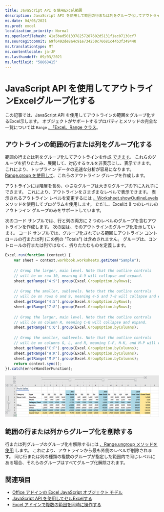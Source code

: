 ```yaml
---
title: JavaScript API を使用Excel範囲
description: JavaScript API を使用して範囲の行または列をグループ化してアウトラインを作成するExcel説明します。
ms.date: 04/05/2021
ms.prod: excel
localization_priority: Normal
ms.openlocfilehash: 41a5bad5013378257287602d5131f1ac07130cf7
ms.sourcegitcommit: 69f6492de8a4c91e734250c76681c44b3f349440
ms.translationtype: MT
ms.contentlocale: ja-JP
ms.lasthandoff: 09/03/2021
ms.locfileid: "58868415"
---
```

# <a name="group-ranges-for-an-outline-using-the-excel-javascript-api"></a>JavaScript API を使用してアウトラインExcelグループ化する

この記事では、JavaScript API を使用してアウトラインの範囲をグループ化するExcel示します。 オブジェクトがサポートするプロパティとメソッドの完全な一覧については `Range` [、「Excel。Range クラス](/javascript/api/excel/excel.range)。

## <a name="group-rows-or-columns-of-a-range-for-an-outline"></a>アウトラインの範囲の行または列をグループ化する

範囲の行または列をグループ化してアウトラインを作成 [できます](https://support.microsoft.com/office/08ce98c4-0063-4d42-8ac7-8278c49e9aff)。 これらのグループを折りたたみ、展開して、対応するセルを非表示にし、表示できます。 これにより、トップライン データの迅速な分析が容易になります。 [Range.group を使用して](/javascript/api/excel/excel.range#group_groupOption_)、これらのアウトライン グループを作成します。

アウトラインには階層を含め、小さなグループは大きなグループの下に入れ子にできます。 これにより、アウトラインをさまざまなレベルで表示できます。 表示されるアウトライン レベルを変更するには [、Worksheet.showOutlineLevels](/javascript/api/excel/excel.worksheet#showOutlineLevels_rowLevels__columnLevels_) メソッドを使用してプログラムを使用します。 ただし、Excelは 8 つのレベルのアウトライン グループのみをサポートしています。

次のコード サンプルでは、行と列の両方に 2 つのレベルのグループを含むアウトラインを作成します。 次の図は、そのアウトラインのグループ化を示しています。 コード サンプルでは、グループ化されている範囲にアウトライン コントロールの行または列 (この例の "Totals") は含めされません。 グループは、コントロールの行または列ではなく、折りたたむものを定義します。

```js
Excel.run(function (context) {
    var sheet = context.workbook.worksheets.getItem("Sample");

    // Group the larger, main level. Note that the outline controls
    // will be on row 10, meaning 4-9 will collapse and expand.
    sheet.getRange("4:9").group(Excel.GroupOption.byRows);

    // Group the smaller, sublevels. Note that the outline controls
    // will be on rows 6 and 9, meaning 4-5 and 7-8 will collapse and expand.
    sheet.getRange("4:5").group(Excel.GroupOption.byRows);
    sheet.getRange("7:8").group(Excel.GroupOption.byRows);

    // Group the larger, main level. Note that the outline controls
    // will be on column R, meaning C-Q will collapse and expand.
    sheet.getRange("C:Q").group(Excel.GroupOption.byColumns);

    // Group the smaller, sublevels. Note that the outline controls
    // will be on columns G, L, and R, meaning C-F, H-K, and M-P will collapse and expand.
    sheet.getRange("C:F").group(Excel.GroupOption.byColumns);
    sheet.getRange("H:K").group(Excel.GroupOption.byColumns);
    sheet.getRange("M:P").group(Excel.GroupOption.byColumns);
    return context.sync();
}).catch(errorHandlerFunction);
```

![2 つのレベルの 2 次元アウトラインを持つ範囲。](../images/excel-outline.png)

## <a name="remove-grouping-from-rows-or-columns-of-a-range"></a>範囲の行または列からグループ化を削除する

行または列グループのグループ化を解除するには [、Range.ungroup メソッドを使用](/javascript/api/excel/excel.range#ungroup_groupOption_) します。 これにより、アウトラインから最も外側のレベルが削除されます。 同じ行または列の種類の複数のグループが指定した範囲内で同じレベルにある場合、それらのグループはすべてグループ化解除されます。

## <a name="see-also"></a>関連項目

- [Office アドインの Excel JavaScript オブジェクト モデル](excel-add-ins-core-concepts.md)
- [JavaScript API を使用してセルExcelする](excel-add-ins-cells.md)
- [Excel アドインで複数の範囲を同時に操作する](excel-add-ins-multiple-ranges.md)
